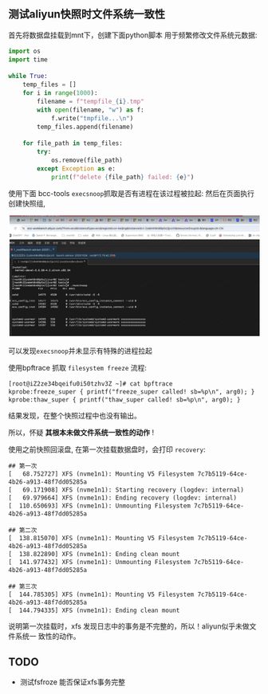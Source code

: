## 测试aliyun快照时文件系统一致性

首先将数据盘挂载到mnt下，创建下面python脚本
用于频繁修改文件系统元数据:
```python
import os
import time

while True:
    temp_files = []
    for i in range(1000):
        filename = f"tempfile_{i}.tmp"
        with open(filename, "w") as f:
            f.write("tmpfile...\n")
        temp_files.append(filename)

    for file_path in temp_files:
        try:
            os.remove(file_path)
        except Exception as e:
            print(f"delete {file_path} failed: {e}")
```

使用下面 bcc-tools `execsnoop`抓取是否有进程在该过程被拉起:
然后在页面执行创建快照组,

![execsnoop_print](pic/execsnoop_print.png)

可以发现`execsnoop`并未显示有特殊的进程拉起


使用bpftrace 抓取 `filesystem freeze` 流程:
```
[root@iZ2ze34bqeifu0i50tzhv3Z ~]# cat bpftrace
kprobe:freeze_super { printf("freeze_super called! sb=%p\n", arg0); }
kprobe:thaw_super { printf("thaw_super called! sb=%p\n", arg0); }
```

结果发现，在整个快照过程中也没有输出。

所以，怀疑 **其根本未做文件系统一致性的动作** !


使用之前快照回滚盘, 在第一次挂载数据盘时，会打印 `recovery`:
```
## 第一次
[   68.752727] XFS (nvme1n1): Mounting V5 Filesystem 7c7b5119-64ce-4b26-a913-48f7dd05285a
[   69.171908] XFS (nvme1n1): Starting recovery (logdev: internal)
[   69.979664] XFS (nvme1n1): Ending recovery (logdev: internal)
[  110.650693] XFS (nvme1n1): Unmounting Filesystem 7c7b5119-64ce-4b26-a913-48f7dd05285a

## 第二次
[  138.815070] XFS (nvme1n1): Mounting V5 Filesystem 7c7b5119-64ce-4b26-a913-48f7dd05285a
[  138.822890] XFS (nvme1n1): Ending clean mount
[  141.977432] XFS (nvme1n1): Unmounting Filesystem 7c7b5119-64ce-4b26-a913-48f7dd05285a

## 第三次
[  144.785305] XFS (nvme1n1): Mounting V5 Filesystem 7c7b5119-64ce-4b26-a913-48f7dd05285a
[  144.794335] XFS (nvme1n1): Ending clean mount
```

说明第一次挂载时，xfs 发现日志中的事务是不完整的，所以！aliyun似乎未做文件系统一
致性的动作。

## TODO
* 测试fsfroze 能否保证xfs事务完整

